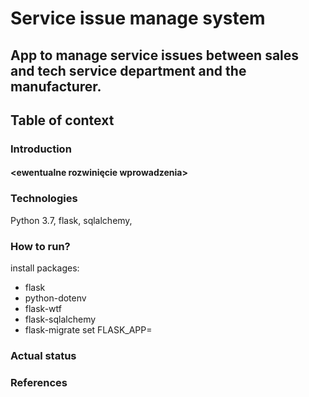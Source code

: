 # Service issue manage system
## App to manage service issues between sales and tech service department and the manufacturer. 
## Table of context
### Introduction
#### <ewentualne rozwinięcie wprowadzenia>
### Technologies
Python 3.7, flask, sqlalchemy, 
### How to run?
install packages: 
 - flask
 - python-dotenv
 - flask-wtf
 - flask-sqlalchemy
 - flask-migrate
set FLASK_APP=
### Actual status
### References
